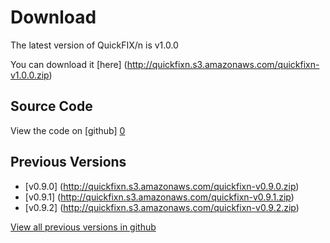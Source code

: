 Download
========

The latest version of QuickFIX/n is v1.0.0

You can download it [here] (http://quickfixn.s3.amazonaws.com/quickfixn-v1.0.0.zip)

Source Code
-----------
View the code on [github] [0]

Previous Versions
-----------------
  * [v0.9.0] (http://quickfixn.s3.amazonaws.com/quickfixn-v0.9.0.zip)
  * [v0.9.1] (http://quickfixn.s3.amazonaws.com/quickfixn-v0.9.1.zip)
  * [v0.9.2] (http://quickfixn.s3.amazonaws.com/quickfixn-v0.9.2.zip)

[View all previous versions in github][1]

[0]: https://github.com/connamara/quickfixn
[1]: https://github.com/connamara/quickfixn/tags
